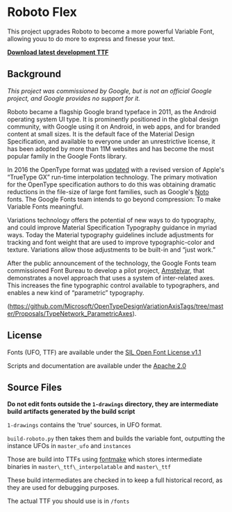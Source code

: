 # Roboto Flex

This project upgrades Roboto to become a more powerful Variable Font, allowing youu to do more to express and finesse your text.

**[Download latest development TTF](https://github.com/TypeNetwork/Roboto-Flex/raw/master/fonts/RobotoFlex%5Bslnt%2Cwdth%2Cwght%2Copsz%5D.ttf)**

## Background

_This project was commissioned by Google, but is not an official Google project, and Google provides no support for it._

Roboto became a flagship Google brand typeface in 2011, as the Android operating system UI type.
It is prominently positioned in the global design community, with Google using it on Android, in web apps, and for branded content at small sizes.
It is the default face of the Material Design Specification, and available to everyone under an unrestrictive license, it has been adopted by more than 11M websites and has become the most popular family in the Google Fonts library.

In 2016 the OpenType format was [updated](https://medium.com/@tiro/https-medium-com-tiro-introducing-opentype-variable-fonts-12ba6cd2369) with a revised version of Apple's “TrueType GX” run-time interpolation technology.
The primary motivation for the OpenType specification authors to do this was obtaining dramatic reductions in the file-size of large font families, such as Google's [Noto](https://github.com/googlei18n/noto-fonts/tree/master/phaseIII_only/unhinted/variable-ttf) fonts. 
The Google Fonts team intends to go beyond compression: To make Variable Fonts meaningful.

Variations technology offers the potential of new ways to do typography, and could improve Material Specification Typography guidance in myriad ways.
Today the Material typography guidelines include adjustments for tracking and font weight that are used to improve typographic-color and texture.
Variations allow those adjustments to be built-in and “just work.” 

After the public announcement of the technology, the Google Fonts team commissioned Font Bureau to develop a pilot project, [Amstelvar](https://github.com/TypeNetwork/Amstelvar), that demonstrates a novel approach that uses a system of inter-related axes. 
This increases the fine typographic control available to typographers, and enables a new kind of “parametric” typography.

(https://github.com/Microsoft/OpenTypeDesignVariationAxisTags/tree/master/Proposals/TypeNetwork_ParametricAxes).

## License

Fonts (UFO, TTF) are available under the [SIL Open Font License v1.1](OFL.txt)

Scripts and documentation are available under the [Apache 2.0](/scripts/LICENSE.txt)

## Source Files

**Do not edit fonts outside the `1-drawings` directory, they are intermediate build artifacts generated by the build script**

`1-drawings` contains the 'true' sources, in UFO format.

`build-roboto.py` then takes them and builds the variable font, outputting the instance UFOs in `master_ufo` and `instances` 

Those are build into TTFs using [fontmake](https://github.com/googlei18n/fontmake) which stores intermediate binaries in `master\_ttf\_interpolatable` and `master\_ttf`

These build intermediates are checked in to keep a full historical record, as they are used for debugging purposes.

The actual TTF you should use is in `/fonts`
